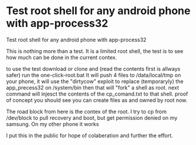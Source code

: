 # Test root shell for any android phone with app-process32
Test root shell for any android phone with app-process32


This is nothing more than a test. It is a limited root shell, the test is to see how much can be done in the current contex.

to use the test
download or clone and (read the contents first is allways safer) run the one-click-root.bat
It will push 4 files to /data/local/tmp on your phone, it will use the "dirtycow" exploit to 
replace (temporaryly) the app_precess32 on /system/bin
then that will "fork" a shell as root.
next command will injesct the contents of the cp_comand.txt to that shell.
proof of concept you should see you can create files as and owned by root now.

The road block from here is the contex of the root. I try to cp from /dev/block to pull recovery and boot, but get permission denied
on my samsung. On my other phone it works 

I put this in the public for hope of colaberation and further the effort.
